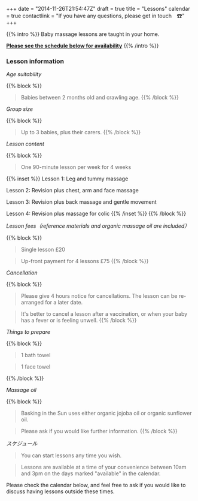 +++
date = "2014-11-26T21:54:47Z"
draft = true
title = "Lessons"
calendar = true
contactlink = "If you have any questions, please get in touch　☎"
+++

{{% intro %}}
Baby massage lessons are taught in your home.

**[Please see the schedule below for availability](#calendar)**
{{% /intro %}}

### Lesson information

*Age suitability*

{{% block %}}
> Babies between 2 months old and crawling age.
{{% /block %}}

*Group size*

{{% block %}}
> Up to 3 babies, plus their carers.
{{% /block %}}

*Lesson content*

{{% block %}}
> One 90-minute lesson per week for 4 weeks

{{% inset %}}
Lesson 1: Leg and tummy massage

Lesson 2: Revision plus chest, arm and face massage

Lesson 3: Revision plus back massage and gentle movement

Lesson 4: Revision plus massage for colic
{{% /inset %}}
{{% /block %}}

*Lesson fees（reference materials and organic massage oil are included）*

{{% block %}}
> Single lesson £20

> Up-front payment for 4 lessons £75
{{% /block %}}

*Cancellation*

{{% block %}}
> Please give 4 hours notice for cancellations. The lesson can be re-arranged for
  a later date.

> It's better to cancel a lesson after a vaccination, or when your baby has a fever
  or is feeling unwell.
{{% /block %}}

*Things to prepare*

{{% block %}}
> 1 bath towel

> 1 face towel

{{% /block %}}

*Massage oil*

{{% block %}}
> Basking in the Sun uses either organic jojoba oil or organic sunflower oil.

> Please ask if you would like further information.
{{% /block %}}

*スケジュール*

> You can start lessons any time you wish.

> Lessons are available at a time of your convenience between 10am and 3pm on
  the days marked "available" in the calendar.

Please check the calendar below, and feel free to ask if you would like to discuss having
lessons outside these times.